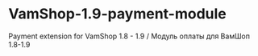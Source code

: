 # VamShop-1.9-payment-module
Payment extension for VamShop 1.8 - 1.9 / Модуль оплаты для ВамШоп 1.8-1.9

